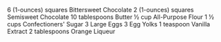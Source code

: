 6 (1-ounces) squares	Bittersweet Chocolate
2 (1-ounces) squares	Semisweet Chocolate
10 tablespoons	Butter
½ cup	All-Purpose Flour
1 ½ cups	Confectioners' Sugar
3	Large Eggs
3	Egg Yolks
1 teaspoon	Vanilla Extract
2 tablespoons	Orange Liqueur